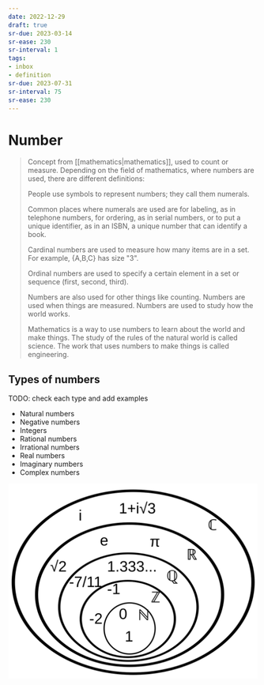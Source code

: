 ```yaml
---
date: 2022-12-29
draft: true
sr-due: 2023-03-14
sr-ease: 230
sr-interval: 1
tags:
- inbox
- definition
sr-due: 2023-07-31
sr-interval: 75
sr-ease: 230
---
```


# Number

> Concept from [[mathematics|mathematics]], used to count or
> measure. Depending on the field of mathematics, where numbers are used, there
> are different definitions:
>
> People use symbols to represent numbers; they call them numerals.
>
> Common places where numerals are used are for labeling, as in telephone
> numbers, for ordering, as in serial numbers, or to put a unique identifier, as
> in an ISBN, a unique number that can identify a book.
>
> Cardinal numbers are used to measure how many items are in a set. For example,
> {A,B,C} has size "3".
>
> Ordinal numbers are used to specify a certain element in a set or sequence
> (first, second, third).
>
> Numbers are also used for other things like counting. Numbers are used when
> things are measured. Numbers are used to study how the world works.
>
> Mathematics is a way to use numbers to learn about the world and make things.
> The study of the rules of the natural world is called science. The work that
> uses numbers to make things is called engineering.

## Types of numbers

TODO: check each type and add examples

- Natural numbers
- Negative numbers
- Integers
- Rational numbers
- Irrational numbers
- Real numbers
- Imaginary numbers
- Complex numbers

![Number](/img/NumberSetinC.svg)